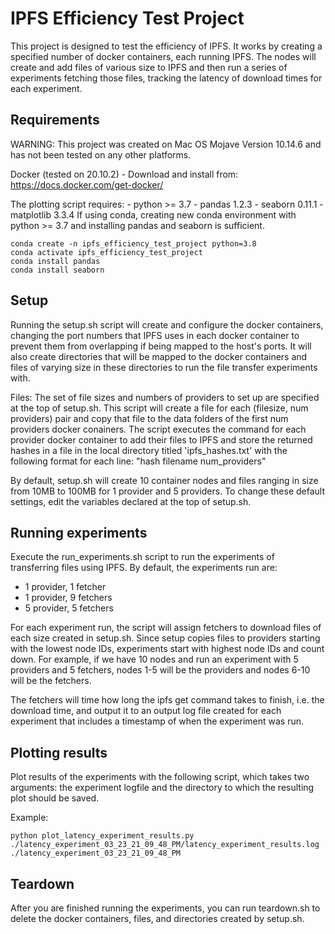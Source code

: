 # IPFS Efficiency Test Project

This project is designed to test the efficiency of IPFS. It works by creating a specified number of docker containers, each running IPFS. The nodes will create and add files of various size to IPFS and then run a series of experiments fetching those files, tracking the latency of download times for each experiment. 

## Requirements

WARNING: This project was created on Mac OS Mojave Version 10.14.6 and has not been tested on any other platforms.

Docker (tested on 20.10.2) - Download and install from: https://docs.docker.com/get-docker/

The plotting script requires:
    - python >= 3.7
    - pandas 1.2.3
    - seaborn 0.11.1
    - matplotlib 3.3.4
If using conda, creating new conda environment with python >= 3.7 and installing pandas and seaborn is sufficient.
```
conda create -n ipfs_efficiency_test_project python=3.8
conda activate ipfs_efficiency_test_project
conda install pandas
conda install seaborn
```

## Setup

Running the setup.sh script will create and configure the docker containers, changing the port numbers that IPFS uses in each docker container to prevent them from overlapping if being mapped to the host's ports. It will also create directories that will be mapped to the docker containers and files of varying size in these directories to run the file transfer experiments with. 

Files:
The set of file sizes and numbers of providers to set up are specified at the top of setup.sh. This script will create a file for each (filesize, num providers) pair and copy that file to the data folders of the first num providers docker conainers. The script executes the command for each provider docker container to add their files to IPFS and store the returned hashes in a file in the local directory titled 'ipfs_hashes.txt' with the following format for each line: 
  "hash filename num_providers"

By default, setup.sh will create 10 container nodes and files ranging in size from 10MB to 100MB for 1 provider and 5 providers. To change these default settings, edit the variables declared at the top of setup.sh.

## Running experiments

Execute the run_experiments.sh script to run the experiments of transferring files using IPFS. By default, the experiments run are:
  - 1 provider, 1 fetcher
  - 1 provider, 9 fetchers
  - 5 provider, 5 fetchers

For each experiment run, the script will assign fetchers to download files of each size created in setup.sh. Since setup copies files to providers starting with the lowest node IDs, experiments start with highest node IDs and count down. For example, if we have 10 nodes and run an experiment with 5 providers and 5 fetchers, nodes 1-5 will be the providers and nodes 6-10 will be the fetchers. 

The fetchers will time how long the ipfs get command takes to finish, i.e. the download time, and output it to an output log file created for each experiment that includes a timestamp of when the experiment was run. 

## Plotting results

Plot results of the experiments with the following script, which takes two arguments: the experiment logfile and the directory to which the resulting plot should be saved. 

Example: 
```
python plot_latency_experiment_results.py ./latency_experiment_03_23_21_09_48_PM/latency_experiment_results.log ./latency_experiment_03_23_21_09_48_PM
```

## Teardown

After you are finished running the experiments, you can run teardown.sh to delete the docker containers, files, and directories created by setup.sh.



